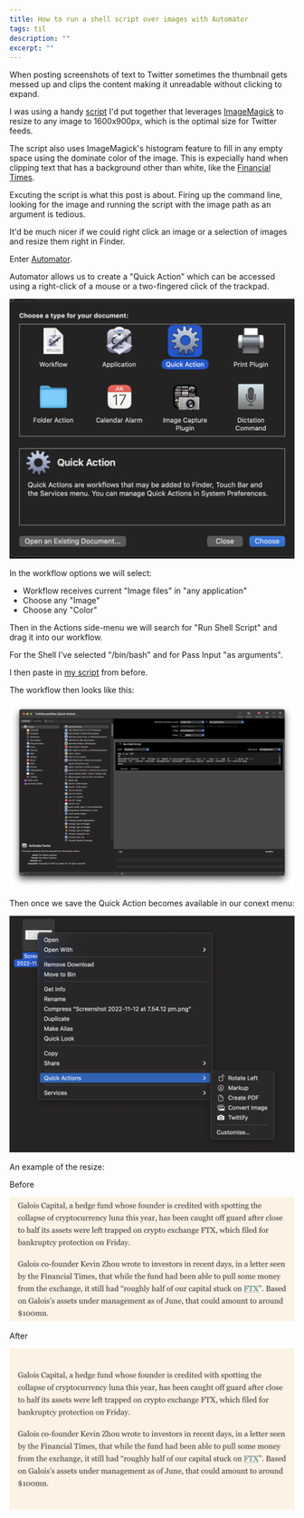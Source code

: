 ```yaml
---
title: How to run a shell script over images with Automator
tags: til
description: ""
excerpt: ""
---
```


When posting screenshots of text to Twitter sometimes the thumbnail gets messed up and clips
the content making it unreadable without clicking to expand.

I was using a handy [script](https://gist.github.com/ashleyconnor/ee6481430fc166e4fe8688e54b848c6b) I'd put together that leverages [ImageMagick](https://imagemagick.org/index.php) to resize to any image to 1600x900px, which is the optimal size for Twitter feeds.

The script also uses ImageMagick's histogram feature to fill in any empty space using the dominate color of the image. This is expecially hand when clipping text that has a background other than white, like the [Financial Times](https://www.ft.com/).

Excuting the script is what this post is about. Firing up the command line, looking for the image and running the script with the image path as an argument is tedious.

It'd be much nicer if we could right click an image or a selection of images and resize them right in Finder.

Enter [Automator](https://en.wikipedia.org/wiki/List_of_macOS_built-in_apps#Automator).

Automator allows us to create a "Quick Action" which can be accessed using a right-click of a mouse or a two-fingered click of the trackpad.

![Quick Action Automator Document Type](/assets/images/automator/quick_action.png)

In the workflow options we will select:

- Workflow receives current "Image files" in "any application"
- Choose any "Image"
- Choose any "Color"

Then in the Actions side-menu we will search for "Run Shell Script" and drag it into our workflow.

For the Shell I've selected "/bin/bash" and for Pass Input "as arguments".

I then paste in [my script](https://gist.github.com/ashleyconnor/ee6481430fc166e4fe8688e54b848c6b) from before.

The workflow then looks like this:

[![Finished Workflow](/assets/images/automator/workflow.png)](/assets/images/automator/workflow.png)

Then once we save the Quick Action becomes available in our conext menu:

![Context menu showing our new quick action](/assets/images/automator/context_menu.png)

An example of the resize:

Before

![Before our quick action has processed the image](/assets/images/automator/before.png)

After

![After our quick action has processed the image](/assets/images/automator/after.png)
